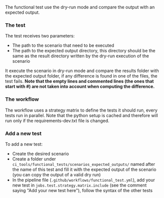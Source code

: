The functional test use the dry-run mode and compare the output with an expected output.

### The test
The test receives two parameters:
- The path to the scenario that need to be executed
- The path to the expected output directory, this directory should be the same as the result directory written by the dry-run execution of the scenario

It execute the scenario in dry-run mode and compare the results folder with the expected output folder, if any difference is found in one of the files, the test fails.
**Note that the empty lines and commented lines (the ones that start with #) are not taken into account when computing the difference.**

### The workflow
The workflow uses a strategy matrix to define the tests it should run, every tests run in parallel.
Note that the python setup is cached and therefore will run only if the requirements-dev.txt file is changed.

### Add a new test
To add a new test:
- Create the desired scenario
- Create a folder under `ci_tools/functional_tests/scenarios_expected_outputs/` named after the name of this test and fill it with the expected output of the scenario (you can copy the output of a valid dry run)
- In the pipeline file (`.github/workflows/functional_test.yml`), add your new test in `jobs.test.strategy.matrix.include` (see the comment saying "Add your new test here"), follow the syntax of the other tests

